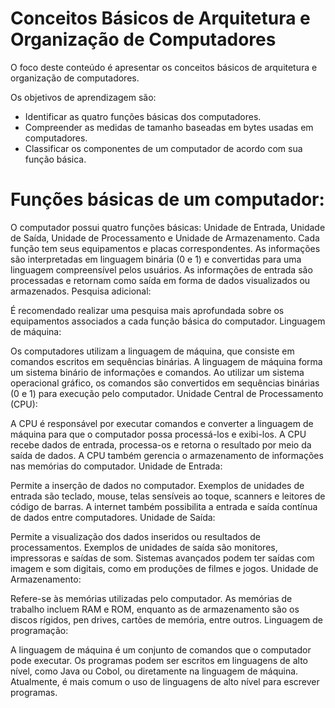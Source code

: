 # Conceitos Básicos de Arquitetura e Organização de Computadores

O foco deste conteúdo é apresentar os conceitos básicos de arquitetura e organização de computadores.

Os objetivos de aprendizagem são:

- Identificar as quatro funções básicas dos computadores.
- Compreender as medidas de tamanho baseadas em bytes usadas em computadores.
- Classificar os componentes de um computador de acordo com sua função básica.

# Funções básicas de um computador:

O computador possui quatro funções básicas: Unidade de Entrada, Unidade de Saída, Unidade de Processamento e Unidade de Armazenamento.
Cada função tem seus equipamentos e placas correspondentes.
As informações são interpretadas em linguagem binária (0 e 1) e convertidas para uma linguagem compreensível pelos usuários.
As informações de entrada são processadas e retornam como saída em forma de dados visualizados ou armazenados.
Pesquisa adicional:

É recomendado realizar uma pesquisa mais aprofundada sobre os equipamentos associados a cada função básica do computador.
Linguagem de máquina:

Os computadores utilizam a linguagem de máquina, que consiste em comandos escritos em sequências binárias.
A linguagem de máquina forma um sistema binário de informações e comandos.
Ao utilizar um sistema operacional gráfico, os comandos são convertidos em sequências binárias (0 e 1) para execução pelo computador.
Unidade Central de Processamento (CPU):

A CPU é responsável por executar comandos e converter a linguagem de máquina para que o computador possa processá-los e exibi-los.
A CPU recebe dados de entrada, processa-os e retorna o resultado por meio da saída de dados.
A CPU também gerencia o armazenamento de informações nas memórias do computador.
Unidade de Entrada:

Permite a inserção de dados no computador.
Exemplos de unidades de entrada são teclado, mouse, telas sensíveis ao toque, scanners e leitores de código de barras.
A internet também possibilita a entrada e saída contínua de dados entre computadores.
Unidade de Saída:

Permite a visualização dos dados inseridos ou resultados de processamentos.
Exemplos de unidades de saída são monitores, impressoras e saídas de som.
Sistemas avançados podem ter saídas com imagem e som digitais, como em produções de filmes e jogos.
Unidade de Armazenamento:

Refere-se às memórias utilizadas pelo computador.
As memórias de trabalho incluem RAM e ROM, enquanto as de armazenamento são os discos rígidos, pen drives, cartões de memória, entre outros.
Linguagem de programação:

A linguagem de máquina é um conjunto de comandos que o computador pode executar.
Os programas podem ser escritos em linguagens de alto nível, como Java ou Cobol, ou diretamente na linguagem de máquina.
Atualmente, é mais comum o uso de linguagens de alto nível para escrever programas.

